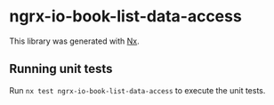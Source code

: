# ngrx-io-book-list-data-access

This library was generated with [Nx](https://nx.dev).

## Running unit tests

Run `nx test ngrx-io-book-list-data-access` to execute the unit tests.
